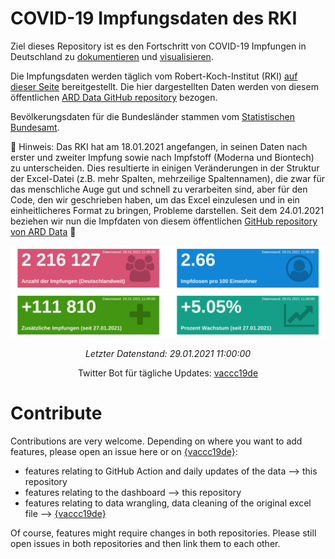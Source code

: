 
<!-- README.md is generated from README.Rmd. Please edit that file -->

# COVID-19 Impfungsdaten des RKI

Ziel dieses Repository ist es den Fortschritt von COVID-19 Impfungen in
Deutschland zu
[dokumentieren](https://github.com/favstats/vaccc19de_dashboard/data/)
und [visualisieren](https://favstats.github.io/vaccc19de_dashboard/).

Die Impfungsdaten werden täglich vom Robert-Koch-Institut (RKI) [auf
dieser
Seite](https://www.rki.de/DE/Content/InfAZ/N/Neuartiges_Coronavirus/Daten/Impfquoten-Tab.html)
bereitgestellt. Die hier dargestellten Daten werden von diesem
öffentlichen
<a href="https://github.com/ard-data/2020-rki-impf-archive" target="_blank">ARD Data GitHub repository</a>
bezogen.

Bevölkerungsdaten für die Bundesländer stammen vom [Statistischen
Bundesamt](https://www.destatis.de/DE/Themen/Gesellschaft-Umwelt/Bevoelkerung/Bevoelkerungsstand/Tabellen/bevoelkerung-nichtdeutsch-laender.html).

📝 Hinweis: Das RKI hat am 18.01.2021 angefangen, in seinen Daten nach
erster und zweiter Impfung sowie nach Impfstoff (Moderna und Biontech)
zu unterscheiden. Dies resultierte in einigen Veränderungen in der
Struktur der Excel-Datei (z.B. mehr Spalten, mehrzeilige Spaltennamen),
die zwar für das menschliche Auge gut und schnell zu verarbeiten sind,
aber für den Code, den wir geschrieben haben, um das Excel einzulesen
und in ein einheitlicheres Format zu bringen, Probleme darstellen. Seit
dem 24.01.2021 beziehen wir nun die Impfdaten von diesem öffentlichen
[GitHub repository von ARD
Data](https://github.com/ard-data/2020-rki-impf-archive) 📝

![](img/infobox1_de.png) ![](img/infobox2_de.png)

<center>

*Letzter Datenstand: 29.01.2021 11:00:00*

<!-- **Aktuelle Anmerkungen:** -->
<!-- ```{r, results = "asis", echo = F} -->
<!-- notes_dat <- latest_dat %>%  -->
<!--   drop_na(notes) -->
<!-- if(nrow(notes_dat)!=0){ -->
<!--   notes_dat %>%  -->
<!--     mutate(notes = ifelse(stringi::stri_startswith_fixed(notes, "("), -->
<!--                           str_remove(notes, "\\("), -->
<!--                           notes), -->
<!--            notes = ifelse(stringi::stri_endswith_fixed(notes, ")") , -->
<!--                           str_sub(notes, 1, str_length(notes)-1), -->
<!--                           notes), -->
<!--            notes = ifelse(!stringi::stri_endswith_fixed(notes, "\\.") , -->
<!--                           paste0(notes, "."), -->
<!--                           notes)) %>%  -->
<!--     mutate(note_display = glue::glue("{bundesland}: *{notes}*")) %>%  -->
<!--     pull(note_display) %>%  -->
<!--     paste0(collapse = "\n\n")  %>%  -->
<!--     cat() -->
<!-- } else { -->
<!--   cat("*Keine Anmerkungen.*") -->
<!-- } -->
<!-- ``` -->

Twitter Bot für tägliche Updates:
<a href="https://twitter.com/vaccc19de" target="_blank">vaccc19de</a>

</center>

# Contribute

Contributions are very welcome. Depending on where you want to add
features, please open an issue here or on
<a href="https://github.com/friep/vaccc19de" target="_blank">{vaccc19de}</a>:

-   features relating to GitHub Action and daily updates of the data
    –&gt; this repository
-   features relating to the dashboard –&gt; this repository
-   features relating to data wrangling, data cleaning of the original
    excel file –&gt;
    <a href="https://github.com/friep/vaccc19de" target="_blank">{vaccc19de}</a>

Of course, features might require changes in both repositories. Please
still open issues in both repositories and then link them to each other.
